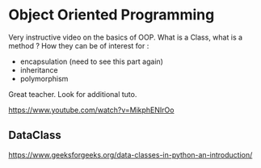 # Object Oriented Programming


Very instructive video on the basics of OOP.
What is a Class, what is a method ?
How they can be of interest for : 
- encapsulation (need to see this part again)
- inheritance
- polymorphism

Great teacher. Look for additional tuto.


https://www.youtube.com/watch?v=MikphENIrOo


## DataClass

https://www.geeksforgeeks.org/data-classes-in-python-an-introduction/




